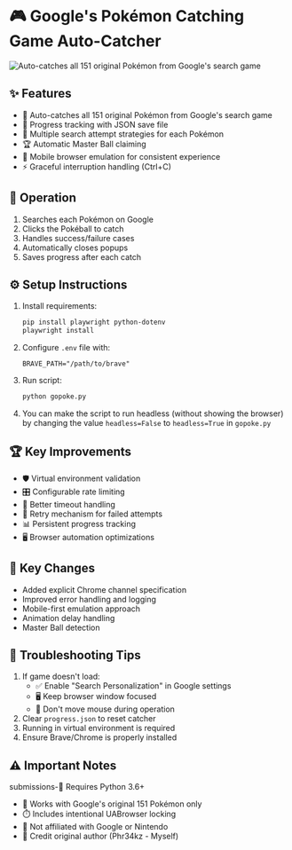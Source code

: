 # 🎮 Google's Pokémon Catching Game Auto-Catcher

![Auto-catches all 151 original Pokémon from Google's search game](https://github.com/kr4k0n/Google-Pokemon-Catching-Game-Auto-Catcher/blob/main/autopoke.gif?raw=true)


## ✨ Features
- 🤖 Auto-catches all 151 original Pokémon from Google's search game
- 📁 Progress tracking with JSON save file
- 🎯 Multiple search attempt strategies for each Pokémon
- 🏆 Automatic Master Ball claiming
- 📱 Mobile browser emulation for consistent experience
- ⚡ Graceful interruption handling (Ctrl+C)

## 🚀 Operation
1. Searches each Pokémon on Google
2. Clicks the Pokéball to catch
3. Handles success/failure cases
4. Automatically closes popups
5. Saves progress after each catch

## ⚙️ Setup Instructions
1. Install requirements:
   ```bash
   pip install playwright python-dotenv
   playwright install
   ```
2. Configure `.env` file with:
   ```
   BRAVE_PATH="/path/to/brave"
   ```
3. Run script:
   ```bash
   python gopoke.py
   ```
4. You can make the script to run headless (without showing the browser)
   by changing the value `headless=False` to `headless=True` in `gopoke.py`

## 🏆 Key Improvements
- 🛡️ Virtual environment validation
- 🎛️ Configurable rate limiting
- 📶 Better timeout handling
- 🔄 Retry mechanism for failed attempts
- 📊 Persistent progress tracking
- 🖥️ Browser automation optimizations

## 🔄 Key Changes
- Added explicit Chrome channel specification
- Improved error handling and logging
- Mobile-first emulation approach
- Animation delay handling
- Master Ball detection

## 🚨 Troubleshooting Tips
1. If game doesn't load:
   - ✅ Enable "Search Personalization" in Google settings
   - 🖥️ Keep browser window focused
   - 🚫 Don't move mouse during operation
2. Clear `progress.json` to reset catcher
3. Running in virtual environment is required
4. Ensure Brave/Chrome is properly installed

## ⚠️ Important Notes
 submissions-🐍 Requires Python 3.6+
- 🔄 Works with Google's original 151 Pokémon only
- ⏱️ Includes intentional UABrowser locking
- 🚫 Not affiliated with Google or Nintendo
- 📜 Credit original author (Phr34kz - Myself)
